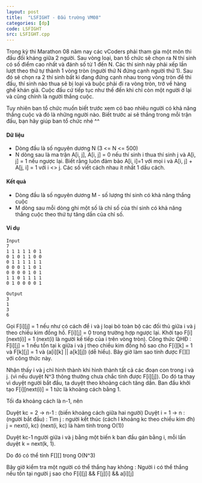 ```yaml
---
layout: post
title:  "LSFIGHT - Đấu trường VM08"
categories: [dp]
code: LSFIGHT
src: LSFIGHT.cpp
---
```



Trong kỳ thi Marathon 08 năm nay các vCoders phải tham gia một môn thi đấu đối kháng giữa 2 người. Sau vòng loại, ban tổ chức sẽ chọn ra N thí sinh có số điểm cao nhất và đánh số từ 1 đến N. Các thí sinh này phải xếp lần lượt theo thứ tự thành 1 vòng tròn (người thứ N đứng cạnh người thứ 1). Sau đó sẽ chọn ra 2 thí sinh bất kì đang đứng cạnh nhau trong vòng tròn để thi đấu, thí sinh nào thua sẽ bị loại và buộc phải đi ra vòng tròn, trở về hàng ghế khán giả. Cuộc đấu cứ tiếp tục như thế đến khi chỉ còn một người ở lại và cũng chính là người thắng cuộc.

Tuy nhiên ban tổ chức muốn biết trước xem có bao nhiêu người có khả năng thắng cuộc và đó là những người nào. Biết trước ai sẽ thắng trong mỗi trận đấu, bạn hãy giúp ban tổ chức nhé ^^

#### Dữ liệu

+ Dòng đầu là số nguyên dương N (3 <= N <= 500)  
+ N dòng sau là ma trận A\[i, j\], A\[i, j\] = 0 nếu thí sinh i thua thí sinh j và A\[i, j\] = 1 nếu ngược lại. Biết rằng luôn đảm bảo A\[i, i\]=1 với mọi i và A\[i, j\] + A\[j, i\] = 1 với i <> j. Các số viết cách nhau ít nhất 1 dấu cách.

#### Kết quả

+ Dòng đầu là số nguyên dương M - số lượng thí sinh có khả năng thắng cuộc  
+ M dòng sau mỗi dòng ghi một số là chỉ số của thí sinh có khả năng thắng cuộc theo thứ tự tăng dần của chỉ số.

#### Ví dụ

```
Input
7
1 1 1 1 1 0 1
0 1 0 1 1 0 0
0 1 1 1 1 1 1
0 0 0 1 1 0 1
0 0 0 0 1 0 1
1 1 0 1 1 1 1
0 1 0 0 0 0 1

Output
3
1
3
6
```

<!--more-->



Gọi F[i][j] = 1 nếu như có cách để i và j loại bỏ toàn bộ các đối thủ giữa i và j theo chiều kim đồng hồ. F[i][j] = 0 trong trường hợp ngược lại. Khởi tạo F[i][next(i)] = 1 (next(i) là người kế tiếp của i trên vòng tròn). Công thức QHĐ : F[i][j] = 1 nếu tồn tại k giữa i và j theo chiều kim đồng hồ sao cho F[i][k] = 1 và F[k][j] = 1 và (a[i][k] || a[k][j]) (dễ hiểu).  Bây giờ làm sao tính được F[][] với công thức này.

Nhận thấy i và j chỉ hình thành khi hình thành tất cả các đoạn con trong i và j. (vì nếu duyệt N^3 thông thường chưa chắc tính được F[i][j]). Do đó ta thay vì duyệt người bắt đầu, ta duyệt theo khoảng cách tăng dần. Ban đầu khởi tạo F[i][next(i)] = 1 tức là khoảng cách bằng 1.

Tối đa khoảng cách là n-1, nên 

Duyệt kc =  2 -> n-1 : (biến khoảng cách giữa hai người)
	Duyệt i = 1 -> n  : (người bắt đầu) :
		Tìm j : người kết thúc (cách I khoảng kc theo chiều kim đh)
			j = next(i, kc) (next(i, kc) là hàm tính trong O(1))

Duyệt kc-1 người giữa i và j bằng một biến k ban đầu gán bằng i, mỗi lần duyệt k = next(k, 1).

Do đó có thể tính F[][] trong O(N^3)

Bây giờ kiểm tra một người có thể thắng hay không : Người i có thể thắng nếu tồn tại người j sao cho F[i][j] && F[j][i] && a[i][j]
